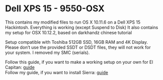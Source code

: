 # Dell XPS 15 - 9550-OSX
This contains my modified files to run OS X 10.11.6 on a Dell XPS 15 Hackintosh. Everything is working (except Suspend to Disk)
It also contains my setup for OSX 10.12.2, based on darkhandz chinese tutorial

Setup compatible with Toshiba 512GB SSD, 16GB RAM and 4K Display. Please don’t use the provided SSDT or DSDT files, they will not work for your system. I removed my SMC (serials).


Follow this guide, if you want to make a working setup on your own for El Capitan: [guide][1]  
Follow my guide, if you want to install Sierra: [guide][2]


[1]:	http://www.tonymacx86.com/threads/guide-wip-dell-xps-15-9550-skylake-gtx960m-ssd-via-clover-uefi.192598/
[2]:  https://www.tonymacx86.com/threads/guide-dell-xps-15-9550-sierra-10-12-2-tutorial.210368/
